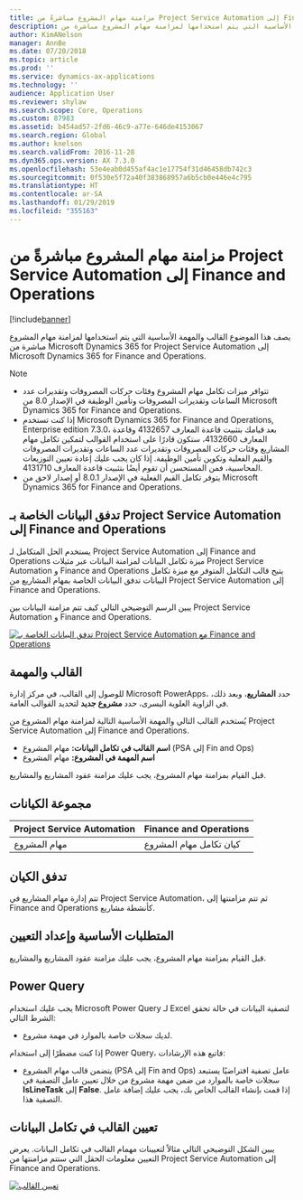 ```yaml
---
title: مزامنة مهام المشروع مباشرةً من Project Service Automation إلى Finance and Operations
description: يصف هذا الموضوع القالب والمهمة الأساسية التي يتم استخدامها لمزامنة مهام المشروع مباشرة من Microsoft Dynamics 365 for Project Service Automation إلى Microsoft Dynamics 365 for Finance and Operations.
author: KimANelson
manager: AnnBe
ms.date: 07/20/2018
ms.topic: article
ms.prod: ''
ms.service: dynamics-ax-applications
ms.technology: ''
audience: Application User
ms.reviewer: shylaw
ms.search.scope: Core, Operations
ms.custom: 87983
ms.assetid: b454ad57-2fd6-46c9-a77e-646de4153067
ms.search.region: Global
ms.author: knelson
ms.search.validFrom: 2016-11-28
ms.dyn365.ops.version: AX 7.3.0
ms.openlocfilehash: 53e4eab0d455af4ac1e17754f31d46458db742c3
ms.sourcegitcommit: 0f530e5f72a40f383868957a6b5cb0e446e4c795
ms.translationtype: HT
ms.contentlocale: ar-SA
ms.lasthandoff: 01/29/2019
ms.locfileid: "355163"
---
```

# <a name="synchronize-project-tasks-directly-from-project-service-automation-to-finance-and-operations"></a>مزامنة مهام المشروع مباشرةً من Project Service Automation إلى Finance and Operations

[!include[banner](../includes/banner.md)]

يصف هذا الموضوع القالب والمهمة الأساسية التي يتم استخدامها لمزامنة مهام المشروع مباشرة من Microsoft Dynamics 365 for Project Service Automation إلى Microsoft Dynamics 365 for Finance and Operations.

> [!NOTE]
> - تتوافر ميزات تكامل مهام المشروع وفئات حركات المصروفات وتقديرات عدد الساعات وتقديرات المصروفات وتأمين الوظيفة في الإصدار 8.0 من Microsoft Dynamics 365 for Finance and Operations.
> - إذا كنت تستخدم Microsoft Dynamics 365 for Finance and Operations, Enterprise edition 7.3.0، بعد قيامك بتثبيت قاعدة المعارف 4132657 وقاعدة المعارف 4132660، ستكون قادرًا على استخدام القوالب لتمكين تكامل مهام المشاريع وفئات حركات المصروفات وتقديرات عدد الساعات وتقديرات المصروفات والقيم الفعلية وتكوين تأمين الوظيفة. إذا كان يجب عليك إعادة تعيين التوزيعات المحاسبية، فمن المستحسن أن تقوم أيضًا بتثبيت قاعدة المعارف 4131710.
> - يتوفر تكامل القيم الفعلية في الإصدار 8.0.1 أو إصدار لاحق من Microsoft Dynamics 365 for Finance and Operations.

## <a name="data-flow-for-project-service-automation-to-finance-and-operations"></a>تدفق البيانات الخاصة بـ Project Service Automation إلى Finance and Operations

يستخدم الحل المتكامل لـ Project Service Automation إلى Finance and Operations ميزة تكامل البيانات لمزامنة البيانات عبر مثيلات Project Service Automation و Finance and Operations يتيح قالب التكامل المتوفر مع ميزة تكامل البيانات تدفق البيانات الخاصة بمهام المشاريع من Project Service Automation إلى Finance and Operations.

يبين الرسم التوضيحي التالي كيف تتم مزامنة البيانات بين Project Service Automation و Finance and Operations.

[![تدفق البيانات الخاصة بـ Project Service Automation مع Finance and Operations](./media/ProjectTasksFlow.png)](./media/ProjectTasksFlow.png)

## <a name="template-and-task"></a>القالب والمهمة

للوصول إلى القالب، في مركز إدارة Microsoft PowerApps، حدد **المشاريع**، وبعد ذلك، في الزاوية العلوية اليسرى، حدد **مشروع جديد** لتحديد القوالب العامة.

يُستخدم القالب التالي والمهمة الأساسية التالية لمزامنة مهام المشروع من Project Service Automation إلى Finance and Operations.

- **اسم القالب في تكامل البيانات:** مهام المشروع (PSA إلى Fin and Ops)
- **اسم المهمة في المشروع:** مهام المشروع

قبل القيام بمزامنة مهام المشروع، يجب عليك مزامنة عقود المشاريع والمشاريع.

## <a name="entity-set"></a>مجموعة الكيانات

| Project Service Automation | Finance and Operations              |
|----------------------------|-------------------------------------|
| مهام المشروع              | كيان تكامل مهام المشروع |

## <a name="entity-flow"></a>تدفق الكيان

تتم إدارة مهام المشاريع في Project Service Automation، ثم تتم مزامنتها إلى Finance and Operations كأنشطة مشاريع.

## <a name="prerequisites-and-mapping-setup"></a>المتطلبات الأساسية وإعداد التعيين

قبل القيام بمزامنة مهام المشروع، يجب عليك مزامنة عقود المشاريع والمشاريع.

## <a name="power-query"></a>Power Query

يجب عليك استخدام Microsoft Power Query لـ Excel لتصفية البيانات في حالة تحقق الشرط التالي:

- لديك سجلات خاصة بالموارد في مهمة مشروع.

إذا كنت مضطرًا إلى استخدام Power Query، فاتبع هذه الإرشادات:

- يتضمن قالب مهام المشروع (PSA إلى Fin and Ops) عامل تصفية افتراضيًا يستبعد سجلات خاصة بالموارد من ضمن مهمة مشروع من خلال تعيين عامل التصفية في **IsLineTask** إلى **False**. إذا قمت بإنشاء القالب الخاص بك، يجب عليك إضافة عامل التصفية هذا.

## <a name="template-mapping-in-data-integration"></a>تعيين القالب في تكامل البيانات

يبين الشكل التوضيحي التالي مثالاً لتعيينات مهمام القالب في تكامل البيانات. يعرض التعيين معلومات الحقل التي ستتم مزامنتها من Project Service Automation إلى Finance and Operations.

[![تعيين القالب](./media/ProjectTasksMapping.png)](./media/ProjectTasksMapping.png)
